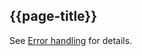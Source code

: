 ## {{page-title}}

See [Error handling](https://digital.nhs.uk/services/gp-connect/develop-gp-connect-services/development/error-handling) for details.